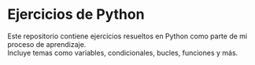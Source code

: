 # Ejercicios de Python

Este repositorio contiene ejercicios resueltos en Python como parte de mi proceso de aprendizaje.  
Incluye temas como variables, condicionales, bucles, funciones y más.
